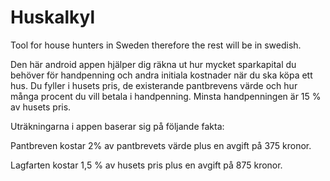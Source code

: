 Huskalkyl
=========

Tool for house hunters in Sweden therefore the rest will be in swedish.

Den här android appen hjälper dig räkna ut hur mycket sparkapital du behöver för handpenning 
och andra initiala kostnader när du ska köpa ett hus. Du fyller i husets pris, de existerande
pantbrevens värde och hur många procent du vill betala i handpenning. Minsta handpenningen är
15 % av husets pris.

Uträkningarna i appen baserar sig på följande fakta:

Pantbreven kostar 2% av pantbrevets värde plus en avgift på 375 kronor.

Lagfarten kostar 1,5 % av husets pris plus en avgift på 875 kronor.
